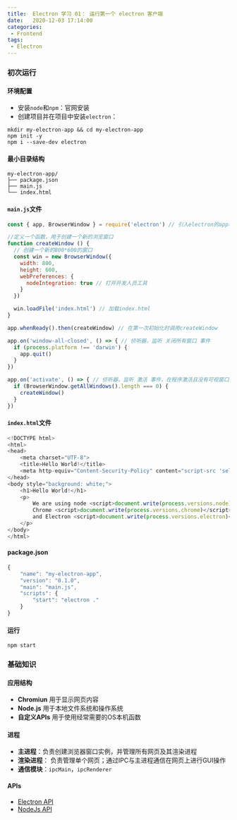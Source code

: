 ```yaml
---
title:  Electron 学习 01： 运行第一个 electron 客户端
date:   2020-12-03 17:14:00
categories: 
 - Frontend
tags: 
 - Electron
---
```

### 初次运行
#### 环境配置
- 安装`node`和`npm`：官网安装
- 创建项目并在项目中安装`electron`：
```
mkdir my-electron-app && cd my-electron-app
npm init -y
npm i --save-dev electron
```
#### 最小目录结构
```
my-electron-app/
├── package.json
├── main.js
└── index.html
```
#### `main.js`文件

```js
const { app, BrowserWindow } = require('electron') // 引入electron的app和BrowserWindow模块

//定义一个函数，用于创建一个新的浏览窗口
function createWindow () { 
  // 创建一个新的800*600的窗口
  const win = new BrowserWindow({ 
    width: 800, 
    height: 600,
    webPreferences: { 
      nodeIntegration: true // 打开开发人员工具
    }
  })

  win.loadFile('index.html') // 加载index.html
}

app.whenReady().then(createWindow) // 在第一次初始化时调用createWindow

app.on('window-all-closed', () => { // 侦听器，监听 关闭所有窗口 事件
  if (process.platform !== 'darwin') {
    app.quit()
  }
})

app.on('activate', () => { // 侦听器，监听 激活 事件，在程序激活且没有可视窗口时才创建窗口
  if (BrowserWindow.getAllWindows().length === 0) {
    createWindow()
  }
})
```
#### `index.html`文件
```js
<!DOCTYPE html>
<html>
<head>
    <meta charset="UTF-8">
    <title>Hello World!</title>
    <meta http-equiv="Content-Security-Policy" content="script-src 'self' 'unsafe-inline';" />
</head>
<body style="background: white;">
    <h1>Hello World!</h1>
    <p>
        We are using node <script>document.write(process.versions.node)</script>,
        Chrome <script>document.write(process.versions.chrome)</script>,
        and Electron <script>document.write(process.versions.electron)</script>.
    </p>
</body>
</html>
```

#### package.json
```js
{
    "name": "my-electron-app",
    "version": "0.1.0",
    "main": "main.js",
    "scripts": {
        "start": "electron ."
    }
}
```

#### 运行

```command
npm start
```

### 基础知识
#### 应用结构
- **Chromiun** 用于显示网页内容
- **Node.js** 用于本地文件系统和操作系统
- **自定义APIs** 用于使用经常需要的OS本机函数

#### 进程
- **主进程**：负责创建浏览器窗口实例，并管理所有网页及其渲染进程
- **渲染进程**： 负责管理单个网页；通过IPC与主进程通信在网页上进行GUI操作
- **通信模块**：`ipcMain`，`ipcRenderer`

#### APIs

- [Electron API](https://www.electronjs.org/docs/tutorial/quick-start?q=electron-vue#electron-api)
- [NodeJs API](https://www.electronjs.org/docs/tutorial/quick-start?q=electron-vue#nodejs-api)

